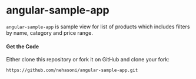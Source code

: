 # angular-sample-app

```angular-sample-app``` is sample view for list of products which includes filters by name, category and price range.

#### Get the Code
Either clone this repository or fork it on GitHub and clone your fork:

```https://github.com/nehasoni/angular-sample-app.git```



